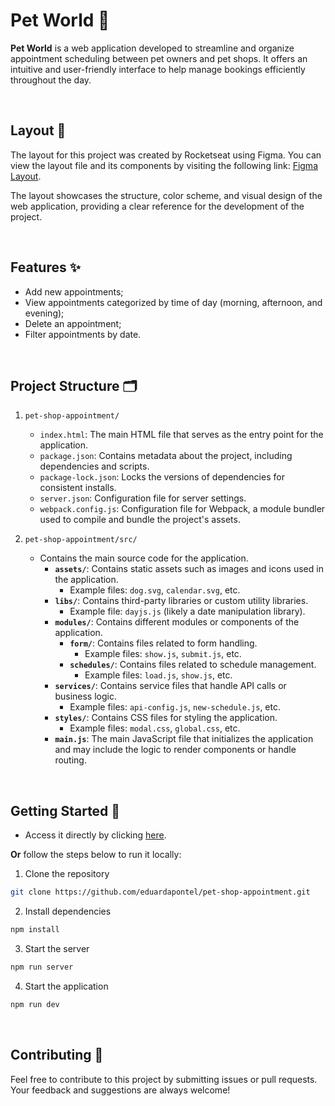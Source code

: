 # Pet World 🐾

**Pet World** is a web application developed to streamline and organize appointment scheduling between pet owners and pet shops. It offers an intuitive and user-friendly interface to help manage bookings efficiently throughout the day.

<br>

## Layout 🎨

The layout for this project was created by Rocketseat using Figma. You can view the layout file and its components by visiting the following link: [Figma Layout](https://www.figma.com/design/TlmAT1xl4ItL29bKjFcNto/Agendamento-de-petshop--Community-?node-id=0-1&p=f&m=dev).

The layout showcases the structure, color scheme, and visual design of the web application, providing a clear reference for the development of the project.

<br>

## Features ✨

- Add new appointments;
- View appointments categorized by time of day (morning, afternoon, and evening);
- Delete an appointment;
- Filter appointments by date.

<br>

## Project Structure 🗂️

1. `pet-shop-appointment/`
   - `index.html`: The main HTML file that serves as the entry point for the application.
   - `package.json`: Contains metadata about the project, including dependencies and scripts.
   - `package-lock.json`: Locks the versions of dependencies for consistent installs.
   - `server.json`: Configuration file for server settings.
   - `webpack.config.js`: Configuration file for Webpack, a module bundler used to compile and bundle the project's assets.

2. `pet-shop-appointment/src/`
   - Contains the main source code for the application.
     - **`assets/`**: Contains static assets such as images and icons used in the application.
       - Example files: `dog.svg`, `calendar.svg`, etc.
     - **`libs/`**: Contains third-party libraries or custom utility libraries.
       - Example file: `dayjs.js` (likely a date manipulation library).
     - **`modules/`**: Contains different modules or components of the application.
       - **`form/`**: Contains files related to form handling.
         - Example files: `show.js`, `submit.js`, etc.
       - **`schedules/`**: Contains files related to schedule management.
         - Example files: `load.js`, `show.js`, etc.
     - **`services/`**: Contains service files that handle API calls or business logic.
       - Example files: `api-config.js`, `new-schedule.js`, etc.
     - **`styles/`**: Contains CSS files for styling the application.
       - Example files: `modal.css`, `global.css`, etc.
     - **`main.js`**: The main JavaScript file that initializes the application and may include the logic to render components or handle routing.

<br>

## Getting Started 🚀

- Access it directly by clicking [here](https://eduardapontel.github.io/pet-shop-appointment/).

**Or** follow the steps below to run it locally:

1. Clone the repository

```bash
git clone https://github.com/eduardapontel/pet-shop-appointment.git
```

2. Install dependencies
```bash
npm install
```

3. Start the server
```bash
npm run server
```

4. Start the application
```bash
npm run dev
```

<br>

## Contributing 🤝

Feel free to contribute to this project by submitting issues or pull requests. Your feedback and suggestions are always welcome!
